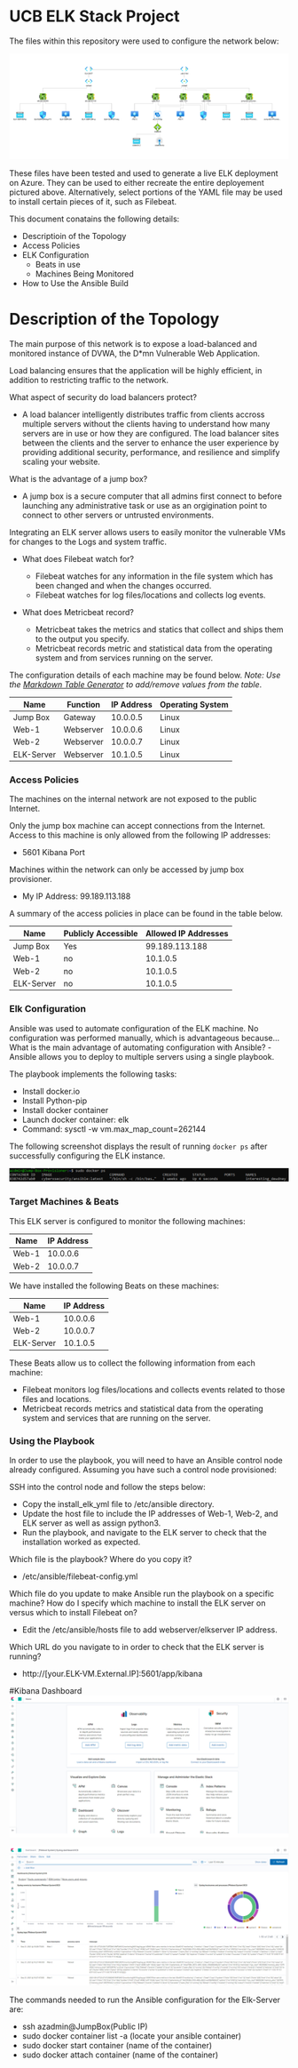 # UCB ELK Stack Project

The files within this repository were used to configure the network below: 

![Image of Topology](https://github.com/mitsu0921/UCB-ELK-Stack-Project/blob/main/Diagrams/ELK%20Stack%20Topology.png?raw=true)

These files have been tested and used to generate a live ELK deployment on Azure. They can be used to either recreate the entire deployement pictured above. Alternatively, select portions of the YAML file may be used to install certain pieces of it, such as Filebeat. 

This document conatains the following details:
* Descriptioin of the Topology 
* Access Policies
* ELK Configuration
  - Beats in use
  - Machines Being Monitored
* How to Use the Ansible Build

# Description of the Topology 

The main purpose of this network is to expose a load-balanced and monitored instance of DVWA, the D*mn Vulnerable Web Application. 

Load balancing ensures that the application will be highly efficient, in addition to restricting traffic to the network.

What aspect of security do load balancers protect? 

* A load balancer intelligently distributes traffic from clients accross multiple servers without the clients having to understand how many servers are in use or how they are configured. The load balancer sites between the clients and the server to enhance the user experience by providing additional security, performance, and resilience and simplify scaling your website. 

 What is the advantage of a jump box?
  
* A jump box is a secure computer that all admins first connect to before launching any administrative task or use as an orgigination point to connect to other servers or untrusted environments. 

Integrating an ELK server allows users to easily monitor the vulnerable VMs for changes to the Logs and system traffic. 

* What does Filebeat watch for?
  - Filebeat watches for any information in the file system which has been changed and when the changes occurred.
  - Filebeat watches for log files/locations and collects log events. 

* What does Metricbeat record?
  - Metricbeat takes the metrics and statics that collect and ships them to the output you specify. 
  - Metricbeat records metric and statistical data from the operating system and from services running on the server. 

The configuration details of each machine may be found below.
_Note: Use the [Markdown Table Generator](http://www.tablesgenerator.com/markdown_tables) to add/remove values from the table_.

| Name     | Function | IP Address | Operating System |
|----------|----------|------------|------------------|
| Jump Box | Gateway  | 10.0.0.5   | Linux            |
| Web-1     | Webserver |   10.0.0.6   |    Linux        |
| Web-2     | Webserver |   10.0.0.7   |  Linux         |
| ELK-Server | Webserver |   10.1.0.5   |     Linux        |

### Access Policies

The machines on the internal network are not exposed to the public Internet. 

Only the jump box machine can accept connections from the Internet. Access to this machine is only allowed from the following IP addresses:
* 5601 Kibana Port 

Machines within the network can only be accessed by jump box provisioner.
* My IP Address: 99.189.113.188

A summary of the access policies in place can be found in the table below.

| Name     | Publicly Accessible | Allowed IP Addresses |
|----------|---------------------|----------------------|
| Jump Box | Yes              | 99.189.113.188    |
| Web-1  |     no         |           10.1.0.5           |
|  Web-2    |       no       |       10.1.0.5      |
|  ELK-Server    |        no       |       10.1.0.5        |

### Elk Configuration

Ansible was used to automate configuration of the ELK machine. No configuration was performed manually, which is advantageous because...
What is the main advantage of automating configuration with Ansible?
  -Ansible allows you to deploy to multiple servers using a single playbook. 

The playbook implements the following tasks:
- Install docker.io
- Install Python-pip
- Install docker container
- Launch docker container: elk
- Command: sysctl -w vm.max_map_count=262144

The following screenshot displays the result of running `docker ps` after successfully configuring the ELK instance.

![ELK intance](https://github.com/mitsu0921/UCB-ELK-Stack-Project/blob/main/Diagrams/docker%20ps.png?raw=true)

### Target Machines & Beats
This ELK server is configured to monitor the following machines:

| Name     |  IP Address | 
|----------|----------|
| Web-1 | 10.0.0.6  | 
| Web-2 |  10.0.0.7 | 

We have installed the following Beats on these machines:

| Name     |  IP Address | 
|----------|----------|
| Web-1 | 10.0.0.6  | 
| Web-2 |  10.0.0.7 | 
| ELK-Server |  10.1.0.5 | 

These Beats allow us to collect the following information from each machine:
- Filebeat monitors log files/locations and collects events related to those files and locations.
- Metricbeat records metrics and statistical data from the operating system and services that are running on the server.

### Using the Playbook
In order to use the playbook, you will need to have an Ansible control node already configured. Assuming you have such a control node provisioned: 

SSH into the control node and follow the steps below:
- Copy the install_elk_yml file to /etc/ansible directory.
- Update the host file to include the IP addresses of Web-1, Web-2, and ELK server as well as assign python3. 
- Run the playbook, and navigate to the ELK server to check that the installation worked as expected.

Which file is the playbook? Where do you copy it?
 - /etc/ansible/filebeat-config.yml 

Which file do you update to make Ansible run the playbook on a specific machine? How do I specify which machine to install the ELK server on versus which to install Filebeat on?
 - Edit the /etc/ansible/hosts file to add webserver/elkserver IP address. 
 
Which URL do you navigate to in order to check that the ELK server is running?
 - http://[your.ELK-VM.External.IP]:5601/app/kibana

#Kibana Dashboard
![Kibana Dashboard](https://github.com/mitsu0921/UCB-ELK-Stack-Project/blob/main/Diagrams/Kibana.png?raw=true)

![Kibana Dashboard2](https://github.com/mitsu0921/UCB-ELK-Stack-Project/blob/main/Diagrams/Kibana%202.png?raw=true)

The commands needed to run the Ansible configuration for the Elk-Server are:

- ssh azadmin@JumpBox(Public IP)
- sudo docker container list -a (locate your ansible container)
- sudo docker start container (name of the container)
- sudo docker attach container (name of the container)
